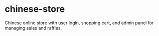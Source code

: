 # chinese-store
Chinese online store with user login, shopping cart, and admin panel for managing sales and raffles.
